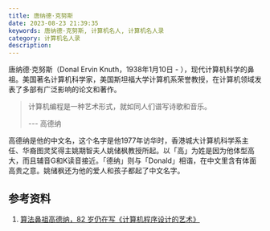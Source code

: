 ```yaml
---
title: 唐纳德·克努斯
date: 2023-08-23 21:39:35
keywords: 唐纳德·克努斯, 计算机名人, 计算机名人录
category: 计算机名人录
description: 
---
```


唐纳德·克努斯（Donal Ervin Knuth，1938年1月10日 - ），现代计算机科学的鼻祖。美国著名计算机科学家，美国斯坦福大学计算机系荣誉教授，在计算机领域发表了多部有广泛影响的论文和著作。

> 计算机编程是一种艺术形式，就如同人们谱写诗歌和音乐。
>
> --- 高德纳

高德纳是他的中文名，这个名字是他1977年访华时，香港城大计算机科学系主任、华裔图灵奖得主姚期智夫人姚储枫教授所起。以「高」为姓是因为他体型高大，而且辅音G和K读音接近。「德纳」则与「Donald」相谐，在中文里含有体面高贵之意。姚储枫还为他的爱人和孩子都起了中文名字。



## 参考资料

1. [算法鼻祖高德纳，82 岁仍在写《计算机程序设计的艺术》](https://baijiahao.baidu.com/s?id=1669654209014638318&wfr=spider&for=pc)

